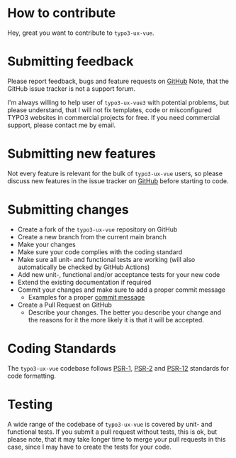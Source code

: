 How to contribute
=================
Hey, great you want to contribute to ``typo3-ux-vue``.

Submitting feedback
===================
Please report feedback, bugs and feature requests on [GitHub](https://github.com/svenpet90/typo3-ux-vue/issues)
Note, that the GitHub issue tracker is not a support forum.

I'm always willing to help user of ``typo3-ux-vue3`` with potential problems, but please understand, that I will
not fix templates, code or misconfigured TYPO3 websites in commercial projects for free. If you need
commercial support, please contact me by email.

Submitting new features
=======================
Not every feature is relevant for the bulk of ``typo3-ux-vue`` users, so please discuss new features in the
issue tracker on [GitHub](https://github.com/svenpet90/typo-ux-vue/issues) before starting to code.

Submitting changes
==================
* Create a fork of the ``typo3-ux-vue``  repository on GitHub
* Create a new branch from the current main branch
* Make your changes
* Make sure your code complies with the coding standard
* Make sure all unit- and functional tests are working (will also automatically be checked by GitHub Actions)
* Add new unit-, functional and/or acceptance tests for your new code
* Extend the existing documentation if required
* Commit your changes and make sure to add a proper commit message
    * Examples for a proper [commit message](https://docs.typo3.org/typo3cms/ContributionWorkflowGuide/Appendix/GeneralTopics/CommitMessage.html)
* Create a Pull Request on GitHub
    * Describe your changes. The better you describe your change and the reasons for it the more likely it is that it will be accepted.

Coding Standards
================
The ``typo3-ux-vue`` codebase follows [PSR-1](https://www.php-fig.org/psr/psr-1/),
[PSR-2](https://www.php-fig.org/psr/psr-2/) and [PSR-12](https://www.php-fig.org/psr/psr-12/) standards for code formatting.

Testing
=======
A wide range of the codebase of ``typo3-ux-vue`` is covered by unit- and functional tests. If you submit a pull
request without tests, this is ok, but please note, that it may take longer time to merge your pull requests in
this case, since I may have to create the tests for your code.

